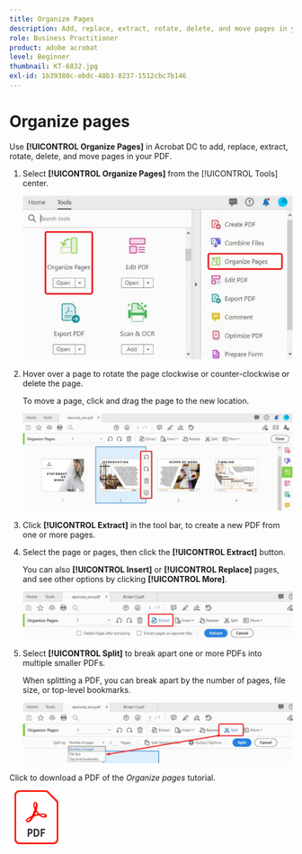 ```yaml
---
title: Organize Pages
description: Add, replace, extract, rotate, delete, and move pages in your PDF
role: Business Practitioner
product: adobe acrobat
level: Beginner
thumbnail: KT-6832.jpg
exl-id: 1b39380c-ebdc-48b3-8237-1512cbc7b146
---
```

# Organize pages

Use **[!UICONTROL Organize Pages]** in Acrobat DC to add, replace, extract, rotate, delete, and move pages in your PDF.

1. Select **[!UICONTROL Organize Pages]** from the [!UICONTROL Tools] center.

    ![Organize Step 1](../assets/Organize_1.png)

1. Hover over a page to rotate the page clockwise or counter-clockwise or delete the page. 

    To move a page, click and drag the page to the new location.

    ![Organize Step 2](../assets/Organize_2.png)

1. Click **[!UICONTROL Extract]** in the tool bar, to create a new PDF from one or more pages. 

1. Select the page or pages, then click the **[!UICONTROL Extract]** button. 

    You can also **[!UICONTROL Insert]** or **[!UICONTROL Replace]** pages, and see other options by clicking **[!UICONTROL More]**.

    ![Organize Step 4](../assets/Organize_3.png)

1. Select **[!UICONTROL Split]** to break apart one or more PDFs into multiple smaller PDFs. 

    When splitting a PDF, you can break apart by the number of pages, file size, or top-level bookmarks.

    ![Scan Step 5](../assets/Organize_4.png)

Click to download a PDF of the *Organize pages* tutorial.    

[![Download Organize Pages tutorial](../assets/acrobat_PDF_96.png)](../assets/AcrobatDCOrganize.pdf)
